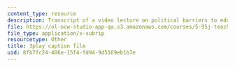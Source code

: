```yaml
---
content_type: resource
description: Transcript of a video lecture on political barriers to educational change.
file: https://ol-ocw-studio-app-qa.s3.amazonaws.com/courses/5-95j-teaching-college-level-science-and-engineering-spring-2009/8fb7fc24406e15f4fd949d5169eb1b7e_PaYY0e9eE2A.srt
file_type: application/x-subrip
resourcetype: Other
title: 3play caption file
uid: 8fb7fc24-406e-15f4-fd94-9d5169eb1b7e
---
```

